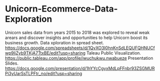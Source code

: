 # Unicorn-Ecommerce-Data-Exploration
Unicorn sales data from years 2015 to 2018 was explored to reveal weak arears and discover insights and opportunities to help Unicorn boost its business growth.
Data xploration in spread sheet.
https://docs.google.com/spreadsheets/d/1QvXO3I0hnKnSdLEQUFQHNUCfwp9ljZyb9TKjA7TtxBE/edit?usp=sharing
Taleau Public Visualization.
https://public.tableau.com/app/profile/iwuchukwu.nwabueze
Presentation Slides.
https://docs.google.com/presentation/d/1hYYcCgyxMdLpFFnbr93ZSGMURPi3yUarSsTLPFtr_no/edit?usp=sharing
